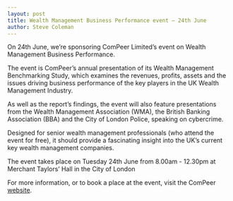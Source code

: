 ```yaml
---
layout: post
title: Wealth Management Business Performance event – 24th June
author: Steve Coleman
---
```

On 24th June, we’re sponsoring ComPeer Limited’s event on Wealth Management
Business Performance.

The event is ComPeer’s annual presentation of its Wealth Management
Benchmarking Study, which examines the revenues, profits, assets and the issues
driving business performance of the key players in the UK Wealth Management
Industry.

As well as the report’s findings, the event will also feature presentations
from the Wealth Management Association (WMA), the British Banking Association
(BBA) and the City of London Police, speaking on cybercrime.

Designed for senior wealth management professionals (who attend the event for
free), it should provide a fascinating insight into the UK’s current key wealth
management companies.

The event takes place on Tuesday 24th June from 8.00am - 12.30pm at Merchant
Taylors’ Hall in the City of London

For more information, or to book a place at the event, visit the ComPeer
[website](http://www.compeer.co.uk/event/wealth-management-business-performance-16.htm).
